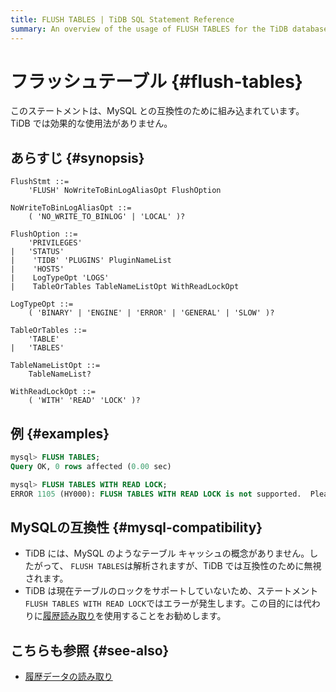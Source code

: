 ```yaml
---
title: FLUSH TABLES | TiDB SQL Statement Reference
summary: An overview of the usage of FLUSH TABLES for the TiDB database.
---
```


# フラッシュテーブル {#flush-tables}

このステートメントは、MySQL との互換性のために組み込まれています。 TiDB では効果的な使用法がありません。

## あらすじ {#synopsis}

```ebnf+diagram
FlushStmt ::=
    'FLUSH' NoWriteToBinLogAliasOpt FlushOption

NoWriteToBinLogAliasOpt ::=
    ( 'NO_WRITE_TO_BINLOG' | 'LOCAL' )?

FlushOption ::=
    'PRIVILEGES'
|   'STATUS'
|    'TIDB' 'PLUGINS' PluginNameList
|    'HOSTS'
|    LogTypeOpt 'LOGS'
|    TableOrTables TableNameListOpt WithReadLockOpt

LogTypeOpt ::=
    ( 'BINARY' | 'ENGINE' | 'ERROR' | 'GENERAL' | 'SLOW' )?

TableOrTables ::=
    'TABLE'
|   'TABLES'

TableNameListOpt ::=
    TableNameList?

WithReadLockOpt ::=
    ( 'WITH' 'READ' 'LOCK' )?
```

## 例 {#examples}

```sql
mysql> FLUSH TABLES;
Query OK, 0 rows affected (0.00 sec)

mysql> FLUSH TABLES WITH READ LOCK;
ERROR 1105 (HY000): FLUSH TABLES WITH READ LOCK is not supported.  Please use @@tidb_snapshot
```

## MySQLの互換性 {#mysql-compatibility}

-   TiDB には、MySQL のようなテーブル キャッシュの概念がありません。したがって、 `FLUSH TABLES`は解析されますが、TiDB では互換性のために無視されます。
-   TiDB は現在テーブルのロックをサポートしていないため、ステートメント`FLUSH TABLES WITH READ LOCK`ではエラーが発生します。この目的には代わりに[<a href="/read-historical-data.md">履歴読み取り</a>](/read-historical-data.md)を使用することをお勧めします。

## こちらも参照 {#see-also}

-   [<a href="/read-historical-data.md">履歴データの読み取り</a>](/read-historical-data.md)
